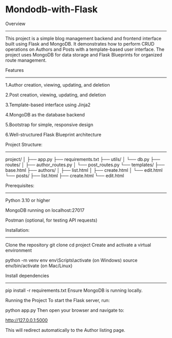 # Mondodb-with-Flask
Overview
________________

This project is a simple blog management backend and frontend interface built using Flask and MongoDB. It demonstrates how to perform CRUD operations on Authors and Posts with a template-based user interface. The project uses MongoDB for data storage and Flask Blueprints for organized route management.


Features
____________________________

1.Author creation, viewing, updating, and deletion

2.Post creation, viewing, updating, and deletion

3.Template-based interface using Jinja2

4.MongoDB as the database backend

5.Bootstrap for simple, responsive design

6.Well-structured Flask Blueprint architecture


Project Structure:
_______________________

project/
│
├── app.py
├── requirements.txt
├── utils/
│   └── db.py
├── routes/
│   ├── author_routes.py
│   └── post_routes.py
└── templates/
    ├── base.html
    ├── authors/
    │   ├── list.html
    │   ├── create.html
    │   └── edit.html
    └── posts/
        ├── list.html
        ├── create.html
        └── edit.html


Prerequisites:
______________________

Python 3.10 or higher

MongoDB running on localhost:27017

Postman (optional, for testing API requests)

Installation:
_______________________

Clone the repository
git clone <your-repository-url>
cd project
Create and activate a virtual environment

python -m venv env
env\Scripts\activate   (on Windows)
source env/bin/activate  (on Mac/Linux)


Install dependencies
_________________________

pip install -r requirements.txt
Ensure MongoDB is running locally.

Running the Project
To start the Flask server, run:

python app.py
Then open your browser and navigate to:

http://127.0.0.1:5000

This will redirect automatically to the Author listing page.

